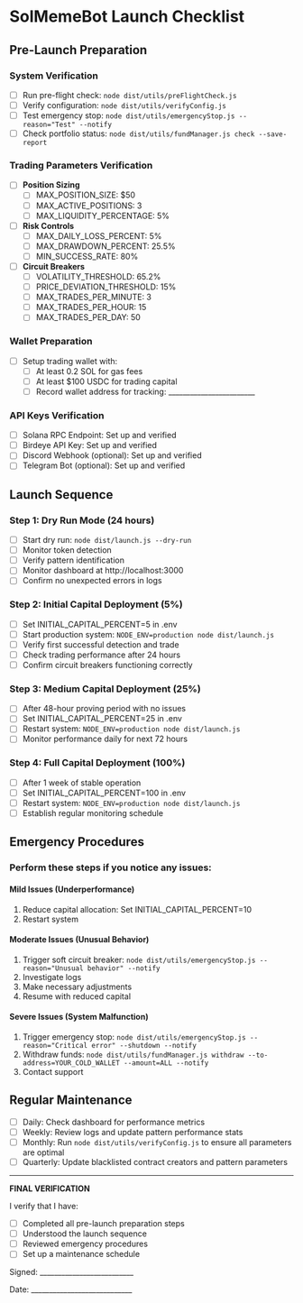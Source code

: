 # SolMemeBot Launch Checklist

## Pre-Launch Preparation

### System Verification
- [ ] Run pre-flight check: `node dist/utils/preFlightCheck.js`
- [ ] Verify configuration: `node dist/utils/verifyConfig.js`
- [ ] Test emergency stop: `node dist/utils/emergencyStop.js --reason="Test" --notify`
- [ ] Check portfolio status: `node dist/utils/fundManager.js check --save-report`

### Trading Parameters Verification
- [ ] **Position Sizing**
  - [ ] MAX_POSITION_SIZE: $50
  - [ ] MAX_ACTIVE_POSITIONS: 3
  - [ ] MAX_LIQUIDITY_PERCENTAGE: 5%
  
- [ ] **Risk Controls**
  - [ ] MAX_DAILY_LOSS_PERCENT: 5%
  - [ ] MAX_DRAWDOWN_PERCENT: 25.5%
  - [ ] MIN_SUCCESS_RATE: 80%
  
- [ ] **Circuit Breakers**
  - [ ] VOLATILITY_THRESHOLD: 65.2%
  - [ ] PRICE_DEVIATION_THRESHOLD: 15%
  - [ ] MAX_TRADES_PER_MINUTE: 3
  - [ ] MAX_TRADES_PER_HOUR: 15
  - [ ] MAX_TRADES_PER_DAY: 50

### Wallet Preparation
- [ ] Setup trading wallet with:
  - [ ] At least 0.2 SOL for gas fees
  - [ ] At least $100 USDC for trading capital
  - [ ] Record wallet address for tracking: ________________________

### API Keys Verification
- [ ] Solana RPC Endpoint: Set up and verified
- [ ] Birdeye API Key: Set up and verified
- [ ] Discord Webhook (optional): Set up and verified
- [ ] Telegram Bot (optional): Set up and verified

## Launch Sequence

### Step 1: Dry Run Mode (24 hours)
- [ ] Start dry run: `node dist/launch.js --dry-run`
- [ ] Monitor token detection
- [ ] Verify pattern identification
- [ ] Monitor dashboard at http://localhost:3000
- [ ] Confirm no unexpected errors in logs

### Step 2: Initial Capital Deployment (5%)
- [ ] Set INITIAL_CAPITAL_PERCENT=5 in .env
- [ ] Start production system: `NODE_ENV=production node dist/launch.js`
- [ ] Verify first successful detection and trade
- [ ] Check trading performance after 24 hours
- [ ] Confirm circuit breakers functioning correctly

### Step 3: Medium Capital Deployment (25%)
- [ ] After 48-hour proving period with no issues
- [ ] Set INITIAL_CAPITAL_PERCENT=25 in .env
- [ ] Restart system: `NODE_ENV=production node dist/launch.js`
- [ ] Monitor performance daily for next 72 hours

### Step 4: Full Capital Deployment (100%)
- [ ] After 1 week of stable operation
- [ ] Set INITIAL_CAPITAL_PERCENT=100 in .env
- [ ] Restart system: `NODE_ENV=production node dist/launch.js`
- [ ] Establish regular monitoring schedule

## Emergency Procedures

### Perform these steps if you notice any issues:

#### Mild Issues (Underperformance)
1. Reduce capital allocation: Set INITIAL_CAPITAL_PERCENT=10
2. Restart system

#### Moderate Issues (Unusual Behavior)
1. Trigger soft circuit breaker: `node dist/utils/emergencyStop.js --reason="Unusual behavior" --notify`
2. Investigate logs
3. Make necessary adjustments
4. Resume with reduced capital

#### Severe Issues (System Malfunction)
1. Trigger emergency stop: `node dist/utils/emergencyStop.js --reason="Critical error" --shutdown --notify`
2. Withdraw funds: `node dist/utils/fundManager.js withdraw --to-address=YOUR_COLD_WALLET --amount=ALL --notify`
3. Contact support

## Regular Maintenance

- [ ] Daily: Check dashboard for performance metrics
- [ ] Weekly: Review logs and update pattern performance stats
- [ ] Monthly: Run `node dist/utils/verifyConfig.js` to ensure all parameters are optimal
- [ ] Quarterly: Update blacklisted contract creators and pattern parameters

---

**FINAL VERIFICATION**

I verify that I have:
- [ ] Completed all pre-launch preparation steps
- [ ] Understood the launch sequence
- [ ] Reviewed emergency procedures
- [ ] Set up a maintenance schedule

Signed: __________________________

Date: ____________________________
